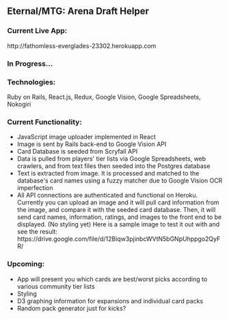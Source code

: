 <h2>Eternal/MTG: Arena Draft Helper</h2>

<h3>Current Live App:</h3>
http://fathomless-everglades-23302.herokuapp.com

<h3>In Progress...</h3>

<h3>Technologies:</h3>
Ruby on Rails, React.js, Redux, Google Vision, Google Spreadsheets, Nokogiri

<h3>Current Functionality:</h3>
<ul>
  <li>JavaScript image uploader implemented in React</li>
  <li>Image is sent by Rails back-end to Google Vision API</li>
  <li>Card Database is seeded from Scryfall API</li>
  <li>Data is pulled from players' tier lists via Google Spreadsheets, web crawlers, and from text files then seeded into the Postgres database</li>
  <li>Text is extracted from image. It is processed and matched to the database's card names using a fuzzy matcher due to Google Vision OCR imperfection</li>
  <li>All API connections are authenticated and functional on Heroku. Currently you can upload an image and it will pull card information from the image, and compare it with the seeded card database. Then, it will send card names, information, ratings, and images to the front end to be displayed. (No styling yet) Here is a sample image to test it out with and see the result: https://drive.google.com/file/d/12Biqw3pjinbcWVtN5bGNpUhppgo2QyFR/</li>
</ul>

<h3>Upcoming:</h3>
<ul>
  <li>App will present you which cards are best/worst picks according to various community tier lists</li>
  <li>Styling</li>
  <li>D3 graphing information for expansions and individual card packs</li>
  <li>Random pack generator just for kicks?</li>
</ul>
